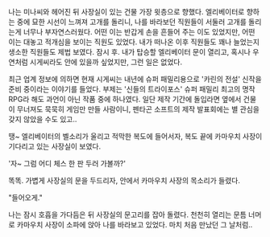 나는 미나씨와 헤어진 뒤 사장실이 있는 건물 가장 윗층으로 향했다.
엘리베이터로 향하는 중에 묘한 시선이 느껴져 고개를 돌리니, 나를 바라보던 직원들이 서둘러 고개를 돌리는게 너무나 부자연스러웠다.
어떤 이는 반갑게 손을 흔들어 주는 이도 있었지만, 어떤 이는 대놓고 적개심을 보이는 직원도 있었다.
내가 떠나온 이후 직원들도 꽤나 늘었는지 생소한 직원들도 제법 보였다.
잠시 후. 내가 탑승할 엘리베이터 문이 열리고, 혹시나 우연처럼 시게씨라도 안에 있을까 싶었지만, 그런 일은 없었다.

최근 업계 정보에 의하면 현재 시게씨는 내년에 슈퍼 패밀리용으로 '카린의 전설' 신작을 준비 중이라는 이야기를 들었다.
부제는 '신들의 트라이포스' 슈퍼 패밀리 최고의 명작 RPG라 해도 과언이 아닌 작품 중에 하나였다.
일단 제작 기간에 돌입라면 옆에서 건물이 무너져도 묵묵히 게임만 만들 사람이니, 펜타곤 소프트의 제작 발표회에는 별 관심을 갖지 않았을 수도 있고..

땡~ 
엘리베이터의 벨소리가 울리고 적막한 복도에 들어서자, 복도 끝에 카마우치 사장이 기다리고 있는 사장실이 보였다.

'자~ 그럼 어디 체스 한 판 두러 가볼까?' 

똑똑. 가볍게 사장실의 문을 두드리자, 안에서 카마우치 사장의 목소리가 들렸다.

"들어오게." 

나는 잠시 호흡을 가다듬은 뒤 사장실의 문고리를 잡아 돌렸다. 천천히 열리는 문틈 너머로 카마우치 사장이 소파에 앉아 나를 바라보고 있었다.
마치 처음 만났던 그 날처럼..